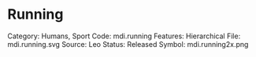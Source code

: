 # Running

Category: Humans, Sport
Code: mdi.running
Features: Hierarchical
File: mdi.running.svg
Source: Leo
Status: Released
Symbol: mdi.running2x.png
